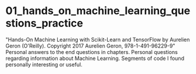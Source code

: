 # 01_hands_on_machine_learning_questions_practice
"Hands-On Machine Learning with Scikit-Learn and TensorFlow by Aurelien Geron (O'Reilly). Copyright 2017 Aurelien Geron, 978-1-491-96229-9" 
Personal answers to the end questions in chapters. 
Personal questions regarding information about Machine Learning. 
Segments of code I found personally interesting or useful.

